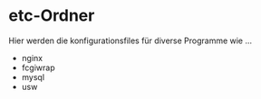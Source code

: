 # etc-Ordner

Hier werden die konfigurationsfiles für diverse Programme wie ...
+ nginx
+ fcgiwrap
+ mysql
+ usw
